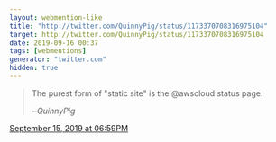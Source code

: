 ```yaml
---
layout: webmention-like
title: "http://twitter.com/QuinnyPig/status/1173370708316975104"
target: http://twitter.com/QuinnyPig/status/1173370708316975104
date: 2019-09-16 00:37
tags: [webmentions]
generator: "twitter.com"
hidden: true
---
```



<blockquote>
<p>The purest form of "static site" is the @awscloud status page.</p>
‒<cite class="p-author p-name">QuinnyPig</cite>
</blockquote>
<p><a href="http://twitter.com/QuinnyPig/status/1173370708316975104" rel="external">September 15, 2019 at 06:59PM</a></p>